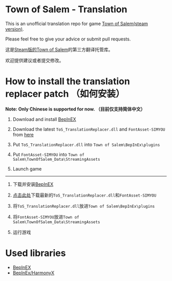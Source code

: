 # Town of Salem - Translation
This is an unofficial translation repo for game [Town of Salem(steam version)](https://store.steampowered.com/app/334230/Town_of_Salem/).

Please feel free to give your advice or submit pull requests.

这是[Steam版的Town of Salem](https://store.steampowered.com/app/334230/Town_of_Salem/)的第三方翻译托管库。

欢迎提供建议或者提交修改。

# How to install the translation replacer patch （如何安装）
**Note: Only Chinese is supported for now. （目前仅支持简体中文）**

1. Download and install [BepInEX](https://github.com/BepInEx/BepInEx/releases)

2. Download the latest `ToS_TranslationReplacer.dll` and `FontAsset-SIMYOU` from [here](https://github.com/ShingekiNoRex/TownOfSalem-Translation/releases)

3. Put `ToS_TranslationReplacer.dll` into `Town of Salem\BepInEx\plugins`

4. Put `FontAsset-SIMYOU` into `Town of Salem\TownOfSalem_Data\StreamingAssets`

5. Launch game

---------------------------------------------------------------------------------

1. 下载并安装[BepInEX](https://github.com/BepInEx/BepInEx/releases)

2. [点击此处](https://github.com/ShingekiNoRex/TownOfSalem-Translation/releases)下载最新的`ToS_TranslationReplacer.dll`和`FontAsset-SIMYOU`

3. 将`ToS_TranslationReplacer.dll`放进`Town of Salem\BepInEx\plugins`

4. 将`FontAsset-SIMYOU`放进`Town of Salem\TownOfSalem_Data\StreamingAssets`

5. 运行游戏

# Used libraries

- [BepInEX](https://github.com/BepInEx/BepInEx/)
- [BepInEx/HarmonyX](https://github.com/BepInEx/HarmonyX)
